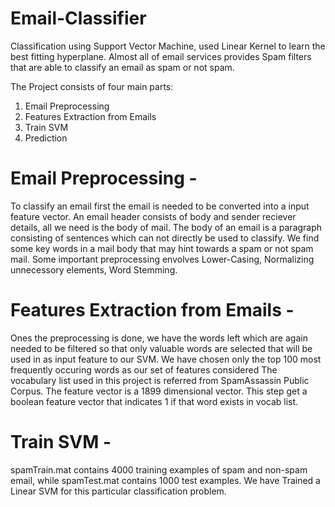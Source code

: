 # Email-Classifier

Classification using Support Vector Machine, used Linear Kernel to learn the best fitting hyperplane.
Almost all of email services provides Spam filters that are able to classify an email as spam or not spam.

The Project consists of four main parts:
  1) Email Preprocessing
  2) Features Extraction from Emails
  3) Train SVM
  4) Prediction
 
# Email Preprocessing -
  To classify an email first the email is needed to be converted into a input feature vector.
  An email header consists of body and sender reciever details, all we need is the body of mail.
  The body of an email is a paragraph consisting of sentences which can not directly be used to classify.
  We find some key words in a mail body that may hint towards a spam or not spam mail.
  Some important preprocessing envolves Lower-Casing, Normalizing unnecessory elements, Word Stemming.
  
# Features Extraction from Emails -
  Ones the preprocessing is done, we have the words left which are again needed to be filtered so that only valuable words are selected       that will be used in as input feature to our SVM.
  We have chosen only the top 100 most frequently occuring words as our set of features considered The vocabulary list used in this project   is referred from SpamAssassin Public Corpus.
  The feature vector is a 1899 dimensional vector.
  This step get a boolean feature vector that indicates 1 if that word exists in vocab list.
  
 # Train SVM -
  spamTrain.mat contains 4000 training examples of spam
  and non-spam email, while spamTest.mat contains 1000 test examples.
  We have Trained a Linear SVM for this particular classification problem.
  
  
